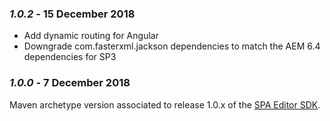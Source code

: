 ### *1.0.2* - 15 December 2018
* Add dynamic routing for Angular
* Downgrade com.fasterxml.jackson dependencies to match the AEM 6.4 dependencies for SP3

### *1.0.0* - 7 December 2018

Maven archetype version associated to release 1.0.x of the [SPA Editor SDK](https://helpx.adobe.com/experience-manager/6-4/sites/developing/user-guide.html?topic=/experience-manager/6-4/sites/developing/morehelp/spa.ug.js).